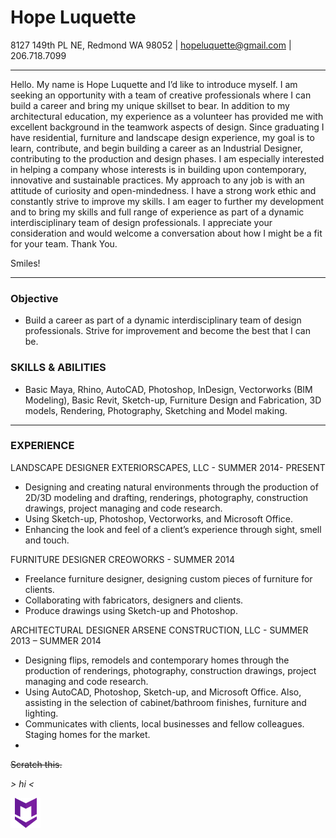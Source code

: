 # Hope Luquette
8127 149th PL NE, Redmond WA 98052 | [hopeluquette@gmail.com](mailto:hopeluquette@gmail.com) | 206.718.7099
*****
Hello. My name is Hope Luquette and I’d like to introduce myself. I am seeking an opportunity with a team of creative professionals where I can build a career and bring my unique skillset to bear. In addition to my architectural education, my experience as a volunteer has provided me with excellent background in the teamwork aspects of design.
Since graduating I have residential, furniture and landscape design experience, my goal is to learn, contribute, and begin building a career as an Industrial Designer, contributing to the production and design phases. I am especially interested in helping a company whose interests is in building upon contemporary, innovative and sustainable practices.
My approach to any job is with an attitude of curiosity and open-mindedness. I have a strong work ethic and constantly strive to improve my skills. I am eager to further my development and to bring my skills and full range of experience as part of a dynamic interdisciplinary team of design professionals. I appreciate your consideration and would welcome a conversation about how I might be a fit for your team. Thank You.

Smiles!
*****
### Objective
+ Build a career as part of a dynamic interdisciplinary team of design professionals. Strive for improvement and become the best that I can be.
### SKILLS & ABILITIES 
+ Basic Maya, Rhino, AutoCAD, Photoshop, InDesign, Vectorworks (BIM Modeling), Basic Revit, Sketch-up, Furniture Design and Fabrication, 3D models, Rendering, Photography, Sketching and Model making.
*****
### EXPERIENCE
LANDSCAPE DESIGNER EXTERIORSCAPES, LLC - SUMMER 2014- PRESENT
+ Designing and creating natural environments through the production of 2D/3D modeling and drafting, renderings, photography, construction drawings, project managing and code research. 
+ Using Sketch-up, Photoshop, Vectorworks, and Microsoft Office. 
+ Enhancing the look and feel of a client’s experience through sight, smell and touch.

FURNITURE DESIGNER CREOWORKS - SUMMER 2014
+ Freelance furniture designer, designing custom pieces of furniture for clients. 
+ Collaborating with fabricators, designers and clients. 
+ Produce drawings using Sketch-up and Photoshop.

ARCHITECTURAL DESIGNER ARSENE CONSTRUCTION, LLC - SUMMER 2013 – SUMMER 2014
+ Designing flips, remodels and contemporary homes through the production of renderings, photography, construction drawings, project managing and code research. 
+ Using AutoCAD, Photoshop, Sketch-up, and Microsoft Office. Also, assisting in the selection of cabinet/bathroom finishes, furniture and lighting. 
+ Communicates with clients, local businesses and fellow colleagues. Staging homes for the market.
+ 
~~Scratch this.~~

_> hi <_

![alt text](https://github.com/adam-p/markdown-here/raw/master/src/common/images/icon48.png "Logo Title Text 1")
